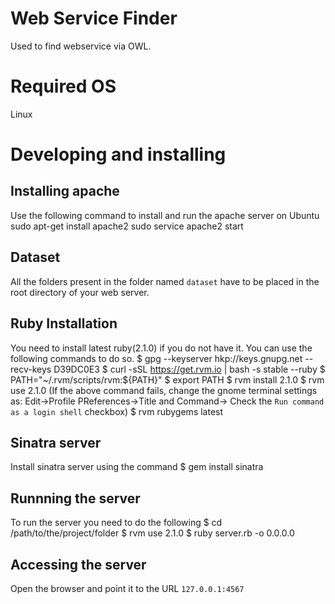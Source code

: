 # Web Service Finder

Used to find webservice via OWL.

# Required OS

Linux

# Developing and installing

## Installing apache

Use the following command to install and run the apache server on Ubuntu
sudo apt-get install apache2
sudo service apache2 start

## Dataset

All the folders present in the folder named `dataset` have to be placed in the root directory of your web server.

## Ruby Installation

You need to install latest ruby(2.1.0) if you do not have it. You can use the following commands to do so.
$ gpg --keyserver hkp://keys.gnupg.net --recv-keys D39DC0E3
$ curl -sSL https://get.rvm.io | bash -s stable --ruby
$ PATH="~/.rvm/scripts/rvm:${PATH}"
$ export PATH
$ rvm install 2.1.0
$ rvm use 2.1.0
(If the above command fails, change the gnome terminal settings as: Edit->Profile PReferences->Title and Command-> Check the `Run command as a login shell` checkbox)
$ rvm rubygems latest

## Sinatra server

Install sinatra server using the command 
$ gem install sinatra

## Runnning the server

To run the server you need to do the following
$ cd /path/to/the/project/folder
$ rvm use 2.1.0
$ ruby server.rb -o 0.0.0.0

## Accessing the server

Open the browser and point it to the URL `127.0.0.1:4567` 

